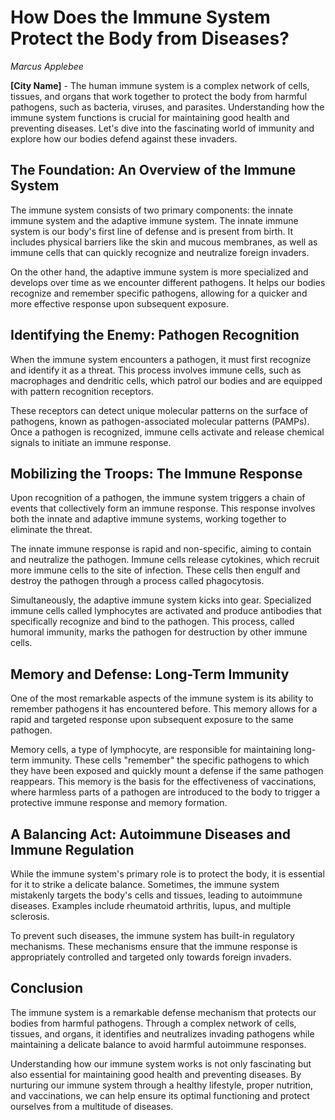 # How Does the Immune System Protect the Body from Diseases?

*Marcus Applebee*



**[City Name]** - The human immune system is a complex network of cells, tissues, and organs that work together to protect the body from harmful pathogens, such as bacteria, viruses, and parasites. Understanding how the immune system functions is crucial for maintaining good health and preventing diseases. Let's dive into the fascinating world of immunity and explore how our bodies defend against these invaders.

## The Foundation: An Overview of the Immune System

The immune system consists of two primary components: the innate immune system and the adaptive immune system. The innate immune system is our body's first line of defense and is present from birth. It includes physical barriers like the skin and mucous membranes, as well as immune cells that can quickly recognize and neutralize foreign invaders.

On the other hand, the adaptive immune system is more specialized and develops over time as we encounter different pathogens. It helps our bodies recognize and remember specific pathogens, allowing for a quicker and more effective response upon subsequent exposure.

## Identifying the Enemy: Pathogen Recognition

When the immune system encounters a pathogen, it must first recognize and identify it as a threat. This process involves immune cells, such as macrophages and dendritic cells, which patrol our bodies and are equipped with pattern recognition receptors.

These receptors can detect unique molecular patterns on the surface of pathogens, known as pathogen-associated molecular patterns (PAMPs). Once a pathogen is recognized, immune cells activate and release chemical signals to initiate an immune response.

## Mobilizing the Troops: The Immune Response

Upon recognition of a pathogen, the immune system triggers a chain of events that collectively form an immune response. This response involves both the innate and adaptive immune systems, working together to eliminate the threat.

The innate immune response is rapid and non-specific, aiming to contain and neutralize the pathogen. Immune cells release cytokines, which recruit more immune cells to the site of infection. These cells then engulf and destroy the pathogen through a process called phagocytosis.

Simultaneously, the adaptive immune system kicks into gear. Specialized immune cells called lymphocytes are activated and produce antibodies that specifically recognize and bind to the pathogen. This process, called humoral immunity, marks the pathogen for destruction by other immune cells.

## Memory and Defense: Long-Term Immunity

One of the most remarkable aspects of the immune system is its ability to remember pathogens it has encountered before. This memory allows for a rapid and targeted response upon subsequent exposure to the same pathogen.

Memory cells, a type of lymphocyte, are responsible for maintaining long-term immunity. These cells "remember" the specific pathogens to which they have been exposed and quickly mount a defense if the same pathogen reappears. This memory is the basis for the effectiveness of vaccinations, where harmless parts of a pathogen are introduced to the body to trigger a protective immune response and memory formation.

## A Balancing Act: Autoimmune Diseases and Immune Regulation

While the immune system's primary role is to protect the body, it is essential for it to strike a delicate balance. Sometimes, the immune system mistakenly targets the body's cells and tissues, leading to autoimmune diseases. Examples include rheumatoid arthritis, lupus, and multiple sclerosis.

To prevent such diseases, the immune system has built-in regulatory mechanisms. These mechanisms ensure that the immune response is appropriately controlled and targeted only towards foreign invaders.

## Conclusion

The immune system is a remarkable defense mechanism that protects our bodies from harmful pathogens. Through a complex network of cells, tissues, and organs, it identifies and neutralizes invading pathogens while maintaining a delicate balance to avoid harmful autoimmune responses.

Understanding how our immune system works is not only fascinating but also essential for maintaining good health and preventing diseases. By nurturing our immune system through a healthy lifestyle, proper nutrition, and vaccinations, we can help ensure its optimal functioning and protect ourselves from a multitude of diseases.